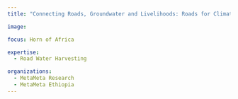 ```yaml
---
title: "Connecting Roads, Groundwater and Livelihoods: Roads for Climate Resilience: Optimizing the Hydrological Potential of the Rural Infrastructure"

image: 

focus: Horn of Africa

expertise:
  - Road Water Harvesting

organizations:
  - MetaMeta Research
  - MetaMeta Ethiopia
---
```

